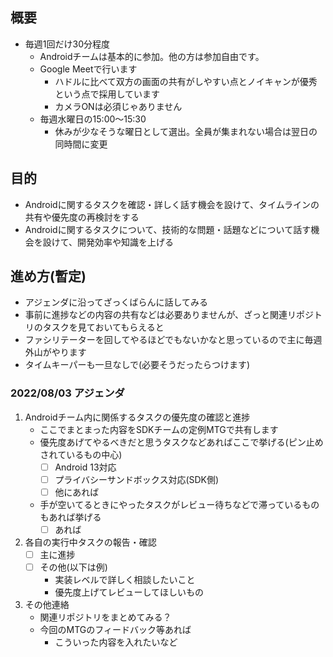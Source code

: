 ## 概要

- 毎週1回だけ30分程度
  - Androidチームは基本的に参加。他の方は参加自由です。
  - Google Meetで行います
    - ハドルに比べて双方の画面の共有がしやすい点とノイキャンが優秀という点で採用しています
    - カメラONは必須じゃありません
  - 毎週水曜日の15:00～15:30
    - 休みが少なそうな曜日として選出。全員が集まれない場合は翌日の同時間に変更

## 目的

- Androidに関するタスクを確認・詳しく話す機会を設けて、タイムラインの共有や優先度の再検討をする
- Androidに関するタスクについて、技術的な問題・話題などについて話す機会を設けて、開発効率や知識を上げる

## 進め方(暫定)

- アジェンダに沿ってざっくばらんに話してみる
- 事前に進捗などの内容の共有などは必要ありませんが、ざっと関連リポジトリのタスクを見ておいてもらえると
- ファシリテーターを回してやるほどでもないかなと思っているので主に毎週外山がやります
- タイムキーパーも一旦なしで(必要そうだったらつけます)

### 2022/08/03 アジェンダ

1. Androidチーム内に関係するタスクの優先度の確認と進捗
    - ここでまとまった内容をSDKチームの定例MTGで共有します
    - 優先度あげてやるべきだと思うタスクなどあればここで挙げる(ピン止めされているもの中心)
      - [ ] Android 13対応
      - [ ] プライバシーサンドボックス対応(SDK側)
      - [ ] 他にあれば
    - 手が空いてるときにやったタスクがレビュー待ちなどで滞っているものもあれば挙げる
      - [ ] あれば
2. 各自の実行中タスクの報告・確認
    - [ ] 主に進捗
    - [ ] その他(以下は例)
      - 実装レベルで詳しく相談したいこと
      - 優先度上げてレビューしてほしいもの
3. その他連絡
    - 関連リポジトリをまとめてみる？
    - 今回のMTGのフィードバック等あれば
      - こういった内容を入れたいなど
